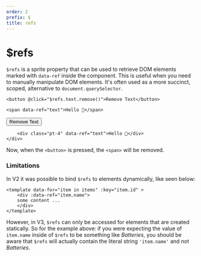 ```yaml
---
order: 2
prefix: $
title: refs
---
```


# $refs

`$refs` is a sprite property that can be used to retrieve DOM elements marked with `data-ref` inside the component. This is useful when you need to manually manipulate DOM elements. It's often used as a more succinct, scoped, alternative to `document.querySelector`.

```alpine
<button @click="$refs.text.remove()">Remove Text</button>

<span data-ref="text">Hello 👋</span>
```

<!-- START_VERBATIM -->
<div class="demo">
    <div data-signal>
        <button @click="$refs.text.remove()">Remove Text</button>

        <div class="pt-4" data-ref="text">Hello 👋</div>
    </div>
</div>
<!-- END_VERBATIM -->

Now, when the `<button>` is pressed, the `<span>` will be removed.

<a name="limitations"></a>
### Limitations

In V2 it was possible to bind `$refs` to elements dynamically, like seen below:

```alpine
<template data-for="item in items" :key="item.id" >
    <div :data-ref="item.name">
    some content ...
    </div>
</template>
```

However, in V3, `$refs` can only be accessed for elements that are created statically. So for the example above: if you were expecting the value of `item.name` inside of `$refs` to be something like *Batteries*, you should be aware that `$refs` will actually contain the literal string `'item.name'` and not *Batteries*.

